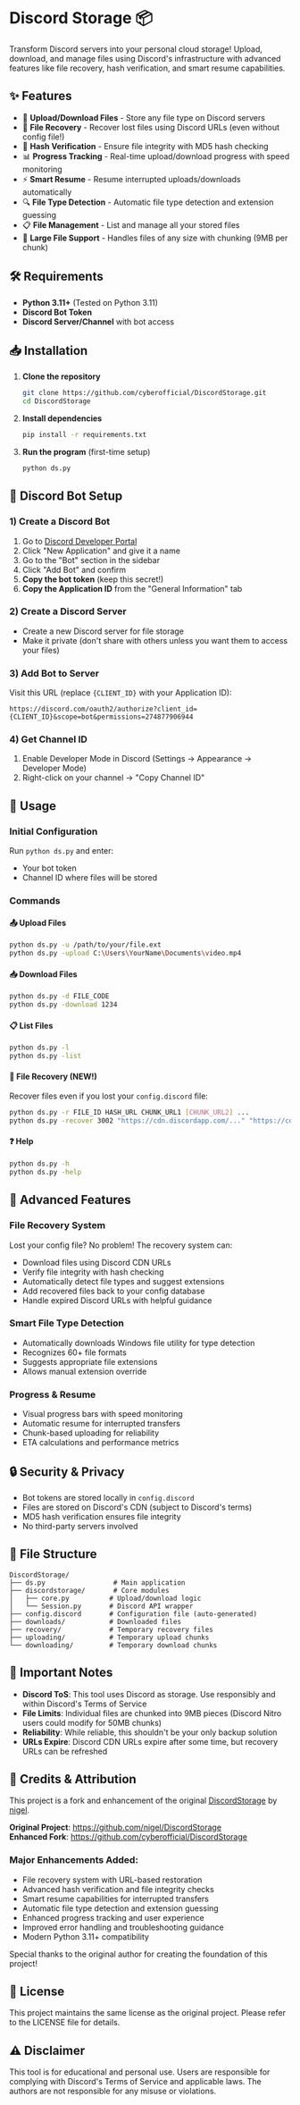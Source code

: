 # Discord Storage 📦

Transform Discord servers into your personal cloud storage! Upload, download, and manage files using Discord's infrastructure with advanced features like file recovery, hash verification, and smart resume capabilities.

## ✨ Features

- 🚀 **Upload/Download Files** - Store any file type on Discord servers
- 🔄 **File Recovery** - Recover lost files using Discord URLs (even without config file!)
- 🔐 **Hash Verification** - Ensure file integrity with MD5 hash checking
- 📊 **Progress Tracking** - Real-time upload/download progress with speed monitoring
- ⚡ **Smart Resume** - Resume interrupted uploads/downloads automatically
- 🔍 **File Type Detection** - Automatic file type detection and extension guessing
- 📋 **File Management** - List and manage all your stored files
- 🎯 **Large File Support** - Handles files of any size with chunking (9MB per chunk)

## 🛠️ Requirements

- **Python 3.11+** (Tested on Python 3.11)
- **Discord Bot Token** 
- **Discord Server/Channel** with bot access

## 📥 Installation

1. **Clone the repository**
   ```bash
   git clone https://github.com/cyberofficial/DiscordStorage.git
   cd DiscordStorage
   ```

2. **Install dependencies**
   ```bash
   pip install -r requirements.txt
   ```

3. **Run the program** (first-time setup)
   ```bash
   python ds.py
   ```

## 🤖 Discord Bot Setup

### 1) Create a Discord Bot
1. Go to [Discord Developer Portal](https://discord.com/developers/applications)
2. Click "New Application" and give it a name
3. Go to the "Bot" section in the sidebar
4. Click "Add Bot" and confirm
5. **Copy the bot token** (keep this secret!)
6. **Copy the Application ID** from the "General Information" tab

### 2) Create a Discord Server
- Create a new Discord server for file storage
- Make it private (don't share with others unless you want them to access your files)

### 3) Add Bot to Server
Visit this URL (replace `{CLIENT_ID}` with your Application ID):
```
https://discord.com/oauth2/authorize?client_id={CLIENT_ID}&scope=bot&permissions=274877906944
```

### 4) Get Channel ID
1. Enable Developer Mode in Discord (Settings → Appearance → Developer Mode)
2. Right-click on your channel → "Copy Channel ID"

## 📖 Usage

### Initial Configuration
Run `python ds.py` and enter:
- Your bot token
- Channel ID where files will be stored

### Commands

#### 📤 Upload Files
```bash
python ds.py -u /path/to/your/file.ext
python ds.py -upload C:\Users\YourName\Documents\video.mp4
```

#### 📥 Download Files
```bash
python ds.py -d FILE_CODE
python ds.py -download 1234
```

#### 📋 List Files
```bash
python ds.py -l
python ds.py -list
```

#### 🔄 **File Recovery** (NEW!)
Recover files even if you lost your `config.discord` file:
```bash
python ds.py -r FILE_ID HASH_URL CHUNK_URL1 [CHUNK_URL2] ...
python ds.py -recover 3002 "https://cdn.discordapp.com/..." "https://cdn.discordapp.com/..."
```

#### ❓ Help
```bash
python ds.py -h
python ds.py -help
```

## 🔧 Advanced Features

### File Recovery System
Lost your config file? No problem! The recovery system can:
- Download files using Discord CDN URLs
- Verify file integrity with hash checking
- Automatically detect file types and suggest extensions
- Add recovered files back to your config database
- Handle expired Discord URLs with helpful guidance

### Smart File Type Detection
- Automatically downloads Windows file utility for type detection
- Recognizes 60+ file formats
- Suggests appropriate file extensions
- Allows manual extension override

### Progress & Resume
- Visual progress bars with speed monitoring
- Automatic resume for interrupted transfers
- Chunk-based uploading for reliability
- ETA calculations and performance metrics

## 🔒 Security & Privacy

- Bot tokens are stored locally in `config.discord`
- Files are stored on Discord's CDN (subject to Discord's terms)
- MD5 hash verification ensures file integrity
- No third-party servers involved

## 📁 File Structure

```
DiscordStorage/
├── ds.py                 # Main application
├── discordstorage/       # Core modules
│   ├── core.py          # Upload/download logic
│   └── Session.py       # Discord API wrapper
├── config.discord       # Configuration file (auto-generated)
├── downloads/           # Downloaded files
├── recovery/            # Temporary recovery files
├── uploading/           # Temporary upload chunks
└── downloading/         # Temporary download chunks
```

## 🚨 Important Notes

- **Discord ToS**: This tool uses Discord as storage. Use responsibly and within Discord's Terms of Service
- **File Limits**: Individual files are chunked into 9MB pieces (Discord Nitro users could modify for 50MB chunks)
- **Reliability**: While reliable, this shouldn't be your only backup solution
- **URLs Expire**: Discord CDN URLs expire after some time, but recovery URLs can be refreshed

## 🙏 Credits & Attribution

This project is a fork and enhancement of the original [DiscordStorage](https://github.com/nigel/DiscordStorage) by [nigel](https://github.com/nigel).

**Original Project**: https://github.com/nigel/DiscordStorage  
**Enhanced Fork**: https://github.com/cyberofficial/DiscordStorage

### Major Enhancements Added:
- File recovery system with URL-based restoration
- Advanced hash verification and file integrity checks
- Smart resume capabilities for interrupted transfers
- Automatic file type detection and extension guessing
- Enhanced progress tracking and user experience
- Improved error handling and troubleshooting guidance
- Modern Python 3.11+ compatibility

Special thanks to the original author for creating the foundation of this project!

## 📄 License

This project maintains the same license as the original project. Please refer to the LICENSE file for details.

## ⚠️ Disclaimer

This tool is for educational and personal use. Users are responsible for complying with Discord's Terms of Service and applicable laws. The authors are not responsible for any misuse or violations.



